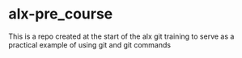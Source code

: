# alx-pre_course
This is a repo created at the start of the alx git training to serve as a practical example of using git and git commands
